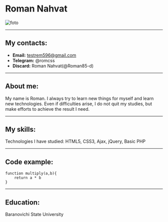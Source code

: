# **Roman Nahvat**
![foto](https://imageup.ru/img38/3948668/my_foto.jpg)
***
## My contacts:
* **Email:** testrem596@gmail.com
* **Telegram:** @romcss
* **Discard:** Roman Nahvat(@Roman85-d)
***
## About me:

My name is Roman. I always try to learn new things for myself and learn new technologies. Even if difficulties arise, I do not quit my studies, but make efforts to achieve the result I need.

***
## My skills:

Technologies I have studied: HTML5, CSS3, Ajax, jQuery, Basic PHP

***
## Code example:

```
function multiply(a,b){
    return a * b
}
```
***
## Education:

Baranovichi State University
